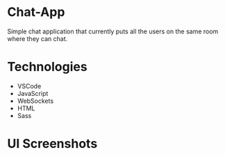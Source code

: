 # Chat-App

Simple chat application that currently puts all the users on the same room where they can chat.

# Technologies

  - VSCode
  - JavaScript
  - WebSockets
  - HTML
  - Sass
  
# UI Screenshots
